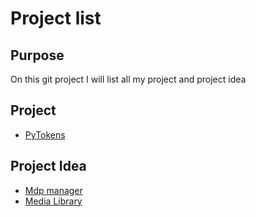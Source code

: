 # Project list

## Purpose

On this git project I will list all my project and project idea

## Project

- [PyTokens](projects/pytokens.md)

## Project Idea

- [Mdp manager](projects_idea/mdp_manage.md)
- [Media Library](projects_idea/media_library.md)
